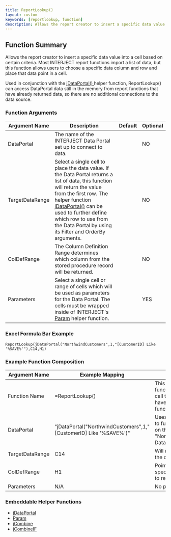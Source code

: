 ```yaml
---
title: ReportLookup()
layout: custom
keywords: [reportlookup, function]
description: Allows the report creator to insert a specific data value into a cell based on certain criteria. 
---
```



##  Function Summary 

Allows the report creator to insert a specific data value into a cell based on certain criteria. Most INTERJECT report functions import a list of data, but this function allows users to choose a specific data column and row and place that data point in a cell. 

Used in conjunction with the [ jDataPortal() ](/wIndex/jDataPortal.html) helper function, ReportLookup() can access DataPortal data still in the memory from report functions that have already returned data, so there are no additional connections to the data source. 

### Function Arguments

| Argument Name   | Description                                                      | Default | Optional |
|-----------------|------------------------------------------------------------------|---------|----------|
| DataPortal      | The name of the INTERJECT Data Portal set up to connect to data. |         | NO       |
| TargetDataRange | Select a single cell to place the data value. If the Data Portal returns a list of data, this function will return the value from the first row. The helper function [jDataPortal()](/wIndex/jDataPortal.html) can be used to further define which row to use from the Data Portal by using its Filter and OrderBy arguments.                                                                 |         | NO       |
| ColDefRange     | The Column Definition Range determines which column from the stored procedure record will be returned.                                                                  |         | NO       |
| Parameters      |  Select a single cell or range of cells which will be used as parameters for the Data Portal. The cells must be wrapped inside of INTERJECT's [Param](/wIndex/Param.html) helper function.                                                                |         | YES      |

### Excel Formula Bar Example

```Excel
ReportLookup(jDataPortal("NorthwindCustomers",1,"[CustomerID] Like '%SAVE%'"),C14,H1)
```

### Example Function Composition

| Argument Name  | Example Mapping   | Explanation                                                                                  |
|----------------|-------------------|--------------------------------------------------------------------------------------------  |
| Function Name  | =ReportLookup() | This is the excel function name used to call the function. It can have embedded functions.   |
| DataPortal     | "jDataPortal("NorthwindCustomers",1,"[CustomerID] Like '%SAVE%')"| Uses the [jDataPortal()](/wIndex/jDataPortal.html) to further filter down on the "NorthwindCustomers" DataPortal |
| TargetDataRange| C14   | Will return values to the cell C14                                                                       |
| ColDefRange    | H1    | Points to a value which specifies what column to return.                                                 |
| Parameters     | N/A   | No parameters used.                                                                                      |

### Embeddable Helper Functions

* [jDataPortal](/wIndex/jDataPortal.html)
* [Param](/wIndex/Param.html)
* [jCombine](/wIndex/jCombine.html)
* [jCombineIF](/wIndex/jCombine_IF.html)

